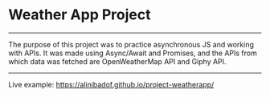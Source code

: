 # Weather App Project
***
The purpose of this project was to practice asynchronous JS and working with APIs. It was made using Async/Await and Promises, and the APIs from which data was fetched are OpenWeatherMap API and Giphy API.
***
Live example:
https://alinibadof.github.io/project-weatherapp/
